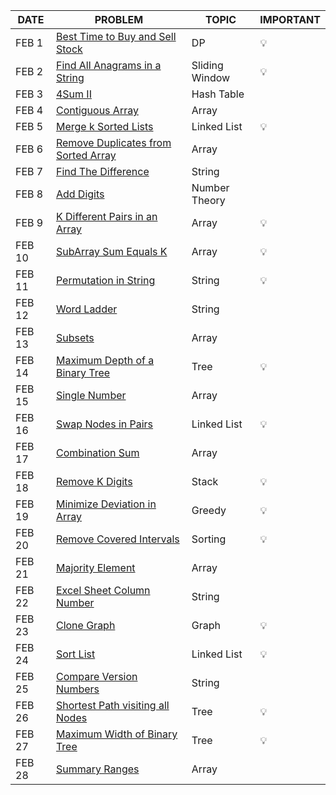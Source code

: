 |DATE|PROBLEM|TOPIC|IMPORTANT|
|----|-----|----------|-----|
|FEB 1|[Best Time to Buy and Sell Stock](https://leetcode.com/problems/best-time-to-buy-and-sell-stock/)|DP|💡
|FEB 2|[Find All Anagrams in a String](https://leetcode.com/problems/find-all-anagrams-in-a-string/)|Sliding Window|💡
|FEB 3|[4Sum II](https://leetcode.com/problems/4sum-ii/)|Hash Table|
|FEB 4|[Contiguous Array](https://leetcode.com/problems/contiguous-array/)|Array|
|FEB 5|[Merge k Sorted Lists](https://leetcode.com/problems/merge-k-sorted-lists/)|Linked List|💡
|FEB 6|[Remove Duplicates from Sorted Array](https://leetcode.com/problems/remove-duplicates-from-sorted-array-ii/)|Array|
|FEB 7|[Find The Difference](https://leetcode.com/problems/find-the-difference/)|String|
|FEB 8|[Add Digits](https://leetcode.com/problems/add-digits/)|Number Theory|
|FEB 9|[K Different Pairs in an Array](https://leetcode.com/problems/k-diff-pairs-in-an-array/)|Array|💡
|FEB 10|[SubArray Sum Equals K](https://leetcode.com/problems/subarray-sum-equals-k/)|Array|💡
|FEB 11|[Permutation in String](https://leetcode.com/problems/permutation-in-string/)|String|💡
|FEB 12|[Word Ladder](https://leetcode.com/problems/word-ladder/)|String|
|FEB 13|[Subsets](https://leetcode.com/problems/subsets/)|Array|
|FEB 14|[Maximum Depth of a Binary Tree](https://leetcode.com/problems/maximum-depth-of-binary-tree/)|Tree|💡
|FEB 15|[Single Number](https://leetcode.com/problems/single-number/)|Array|
|FEB 16|[Swap Nodes in Pairs](https://leetcode.com/problems/swap-nodes-in-pairs/)|Linked List|💡
|FEB 17|[Combination Sum](https://leetcode.com/problems/combination-sum/)|Array|
|FEB 18|[Remove K Digits](https://leetcode.com/problems/remove-k-digits/)|Stack|💡
|FEB 19|[Minimize Deviation in Array](https://leetcode.com/problems/minimize-deviation-in-array/)|Greedy|💡
|FEB 20|[Remove Covered Intervals](https://leetcode.com/problems/remove-covered-intervals/)|Sorting|💡
|FEB 21|[Majority Element](https://leetcode.com/problems/majority-element/)|Array|
|FEB 22|[Excel Sheet Column Number](https://leetcode.com/problems/excel-sheet-column-number/)|String|
|FEB 23|[Clone Graph](https://leetcode.com/problems/clone-graph/)|Graph|💡
|FEB 24|[Sort List](https://leetcode.com/problems/sort-list/)|Linked List|💡
|FEB 25|[Compare Version Numbers](https://leetcode.com/problems/compare-version-numbers/)|String|
|FEB 26|[Shortest Path visiting all Nodes](https://leetcode.com/problems/shortest-path-visiting-all-nodes/)|Tree|💡
|FEB 27|[Maximum Width of Binary Tree](https://leetcode.com/problems/maximum-width-of-binary-tree/)|Tree|💡
|FEB 28|[Summary Ranges](https://leetcode.com/problems/summary-ranges/)|Array|
